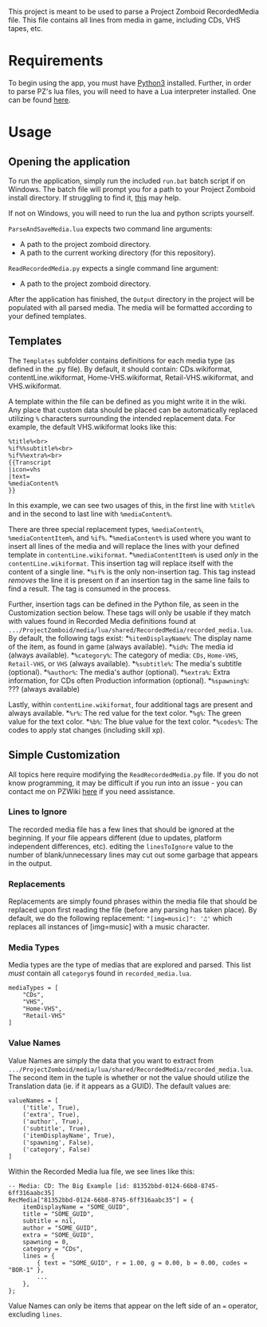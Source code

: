 This project is meant to be used to parse a Project Zomboid RecordedMedia file. This file contains all lines from media in game, including CDs, VHS tapes, etc.

# Requirements
To begin using the app, you must have [Python3](https://www.python.org/downloads/) installed.
Further, in order to parse PZ's lua files, you will need to have a Lua interpreter installed. One can be found [here](https://github.com/rjpcomputing/luaforwindows).

# Usage
## Opening the application
To run the application, simply run the included `run.bat` batch script if on Windows. 
The batch file will prompt you for a path to your Project Zomboid install directory. If struggling to find it, [this](https://steamcommunity.com/sharedfiles/filedetails/?id=760447682) may help.


If not on Windows, you will need to run the lua and python scripts yourself.

`ParseAndSaveMedia.lua` expects two command line arguments:
* A path to the project zomboid directory.
* A path to the current working directory (for this repository).

`ReadRecordedMedia.py` expects a single command line argument:
* A path to the project zomboid directory.



After the application has finished, the `Output` directory in the project will be populated with all parsed media. The media will be formatted according to your defined templates.

## Templates
The `Templates` subfolder contains definitions for each media type (as defined in the .py file). By default, it should contain: CDs.wikiformat, contentLine.wikiformat, Home-VHS.wikiformat, Retail-VHS.wikiformat, and VHS.wikiformat.

A template within the file can be defined as you might write it in the wiki. Any place that custom data should be placed can be automatically replaced utilizing `%` characters surrounding the intended replacement data.
For example, the default VHS.wikiformat looks like this: 
```
%title%<br>
%if%%subtitle%<br>
%if%%extra%<br>
{{Transcript
|icon=vhs
|text=
%mediaContent%
}}
```
In this example, we can see two usages of this, in the first line with `%title%` and in the second to last line with `%mediaContent%`.

There are three special replacement types, `%mediaContent%`, `%mediaContentItem%`, and `%if%`. 
*`%mediaContent%` is used where you want to insert all lines of the media and will replace the lines with your defined template in `contentLine.wikiformat`. 
*`%mediaContentItem%` is used *only* in the `contentLine.wikiformat`. This insertion tag will replace itself with the content of a single line.
*`%if%` is the only non-insertion tag. This tag instead *removes* the line it is present on if an insertion tag in the same line fails to find a result. The tag is consumed in the process.

Further, insertion tags can be defined in the Python file, as seen in the Customization section below. These tags will only be usable if they match with values found in Recorded Media definitions found at `.../ProjectZomboid/media/lua/shared/RecordedMedia/recorded_media.lua`. By default, the following tags exist:
*`%itemDisplayName%`: The display name of the item, as found in game (always available).
*`%id%`: The media id (always available).
*`%category%`: The category of media: `CDs`, `Home-VHS`, `Retail-VHS`, or `VHS` (always available).
*`%subtitle%`: The media's subtitle (optional).
*`%author%`: The media's author (optional).
*`%extra%`: Extra information, for CDs often Production information (optional).
*`%spawning%`: ??? (always available)

Lastly, within `contentLine.wikiformat`, four additional tags are present and always available.
*`%r%`: The red value for the text color.
*`%g%`: The green value for the text color.
*`%b%`: The blue value for the text color.
*`%codes%`: The codes to apply stat changes (including skill xp). 

## Simple Customization
All topics here require modifying the `ReadRecordedMedia.py` file. If you do not know programming, it may be difficult if you run into an issue - you can contact me on PZWiki [here](https://pzwiki.net/wiki/User_talk:Thing_II) if you need assistance.
### Lines to Ignore
The recorded media file has a few lines that should be ignored at the beginning. If your file appears different (due to updates, platform independent differences, etc). editing the `linesToIgnore` value to the number of blank/unnecessary lines
may cut out some garbage that appears in the output.
### Replacements
Replacements are simply found phrases within the media file that should be replaced upon first reading the file (before any parsing has taken place). By default, we do the following replacement: `"[img=music]": '♫'` which replaces all instances
of [img=music] with a music character.
### Media Types
Media types are the type of medias that are explored and parsed. This list *must* contain all `category`s found in `recorded_media.lua`.
```
mediaTypes = [
	"CDs",
	"VHS",
	"Home-VHS",
	"Retail-VHS"
]
```
### Value Names
Value Names are simply the data that you want to extract from `.../ProjectZomboid/media/lua/shared/RecordedMedia/recorded_media.lua`. The second item in the tuple is whether or not the value should utilize the Translation data (ie. if it appears as a GUID). The default values are:
```
valueNames = [
	('title', True),
	('extra', True),
	('author', True),
	('subtitle', True),
	('itemDisplayName', True),
	('spawning', False),
	('category', False)
]
```

Within the Recorded Media lua file, we see lines like this:
```
-- Media: CD: The Big Example [id: 81352bbd-0124-66b8-8745-6ff316aabc35]
RecMedia["81352bbd-0124-66b8-8745-6ff316aabc35"] = {
	itemDisplayName = "SOME_GUID",
	title = "SOME_GUID",
	subtitle = nil,
	author = "SOME_GUID",
	extra = "SOME_GUID",
	spawning = 0,
	category = "CDs",
	lines = {
		{ text = "SOME_GUID", r = 1.00, g = 0.00, b = 0.00, codes = "BOR-1" },
		...
	},
};
```
Value Names can only be items that appear on the left side of an `=` operator, excluding `lines`.
